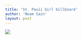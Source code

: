 ```yaml
---
title: 'St. Pauii Girl billboard'
author: 'Noam Sain'
layout: post
---
```


[![](https://1.bp.blogspot.com/_8aN4krk1nsk/S235V5ZiM_I/AAAAAAAAAYU/Urp003tB3sQ/s1024/image-21.jpg)](https://1.bp.blogspot.com/_8aN4krk1nsk/S235V5ZiM_I/AAAAAAAAAYU/Urp003tB3sQ/s1600-h/image-21.jpg)